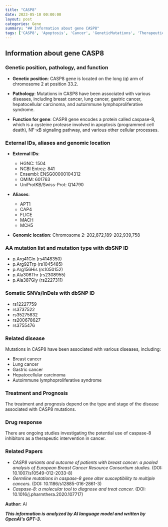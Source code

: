 ```yaml
---
title: "CASP8"
date: 2023-05-10 00:00:00
layout: post
categories: Gene
summary: "## Information about gene CASP8"
tags: ['CASP8', 'Apoptosis', 'Cancer', 'GeneticMutations', 'TherapeuticIntervention', 'NF-κB', 'AutoimmuneLymphoproliferativeSyndrome', 'Prognosis']
---
```


## Information about gene CASP8

### Genetic position, pathology, and function

- **Genetic position**: CASP8 gene is located on the long (q) arm of chromosome 2 at position 33.2.

- **Pathology**: Mutations in CASP8 have been associated with various diseases, including breast cancer, lung cancer, gastric cancer, hepatocellular carcinoma, and autoimmune lymphoproliferative syndrome.

- **Function for gene**: CASP8 gene encodes a protein called caspase-8, which is a cysteine protease involved in apoptosis (programmed cell death), NF-κB signaling pathway, and various other cellular processes.

### External IDs, aliases and genomic location

- **External IDs**: 
    - HGNC: 1504
    - NCBI Entrez: 841
    - Ensembl: ENSG00000104312
    - OMIM: 601763
    - UniProtKB/Swiss-Prot: Q14790

- **Aliases**: 
    - APT1
    - CAP4
    - FLICE
    - MACH
    - MCH5

- **Genomic location**: Chromosome 2: 202,872,189-202,939,758

### AA mutation list and mutation type with dbSNP ID

- p.Arg41Gln (rs4148350)
- p.Arg92Trp (rs1045485)
- p.Arg156His (rs1050152)
- p.Ala306Thr (rs2308955)
- p.Ala387Gly (rs2227311)

### Somatic SNVs/InDels with dbSNP ID

- rs12227759
- rs3737522
- rs35275832
- rs200678627
- rs3755476

### Related disease

Mutations in CASP8 have been associated with various diseases, including:
- Breast cancer
- Lung cancer
- Gastric cancer
- Hepatocellular carcinoma
- Autoimmune lymphoproliferative syndrome

### Treatment and Prognosis

The treatment and prognosis depend on the type and stage of the disease associated with CASP8 mutations.

### Drug response

There are ongoing studies investigating the potential use of caspase-8 inhibitors as a therapeutic intervention in cancer.

### Related Papers

- *CASP8 variants and outcome of patients with breast cancer: a pooled analysis of European Breast Cancer Resource Consortium studies.* (DOI: 10.1007/s10549-012-2033-8)
- *Germline mutations in caspase-8 gene alter susceptibility to multiple cancers.* (DOI: 10.1186/s12885-016-2861-3)
- *Caspase-8: a molecular tool to diagnose and treat cancer.* (DOI: 10.1016/j.pharmthera.2020.107717)

**Author:** AI 


**_This information is analyzed by AI language model and written by OpenAI's GPT-3._**